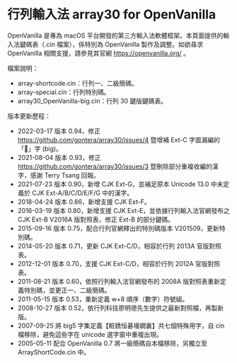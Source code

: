 # 行列輸入法 array30 for OpenVanilla
OpenVanilla 是專為 macOS 平台開發的第三方輸入法軟體框架。本頁面提供的輸入法鍵碼表（.cin 檔案），係特別為 OpenVanilla 製作及調整。如欲尋求 OpenVanilla 相關支援，請參見其官網 https://openvanilla.org/ 。

檔案說明：
* array-shortcode.cin：行列一、二級簡碼。
* array-special.cin：行列特別碼。
* array30_OpenVanilla-big.cin：行列 30 鍵版鍵碼表。

版本更新歷程：
* 2022-03-17 版本 0.94，修正 https://github.com/gontera/array30/issues/4 暨增補 Ext-C 字面漏編的「𫊖」字 (big)。
* 2021-08-04 版本 0.93，修正 https://github.com/gontera/array30/issues/3 暨刪除部分重複收編的漢字，感謝 Terry Tsang 回報。
* 2021-07-23 版本 0.90，新增 CJK Ext-G，並補足原本 Unicode 13.0 中未定義於 CJK Ext-A/B/C/D/E/F/G 中的漢字。
* 2018-04-24 版本 0.86，新增支援 CJK Ext-F。
* 2016-03-19 版本 0.80，新增支援 CJK Ext-E，並依據行列輸入法官網發布之 CJK Ext-B V2016A 版對照表，修正 Ext-B 的部分鍵碼。
* 2015-09-16 版本 0.75，配合行列官網釋出的特別碼版本 V201509，更新特別碼。
* 2014-05-20 版本 0.71，更新 CJK Ext-C/D，相容於行列 2013A 官版對照表。
* 2012-12-01 版本 0.70，支援 CJK Ext-C/D，相容於行列 2012A 官版對照表。
* 2011-08-21 版本 0.60，依照行列輸入法官網發布的 2008A 版對照表重新定義特別碼，並更正一、二級簡碼。
* 2011-05-15 版本 0.53，重新定義 w+8 順序（數字）符號組。
* 2008-10-27 版本 0.52，依行列科技廖明德先生提供之最新對照檔，再製新版。
* 2007-09-25 將 big5 字集定義【粧銹恒碁墻嫺裏】共七個特殊用字，自 cin 檔移除，避免這些字在 unicode 選字窗中重複出現。
* 2005-05-11 配合 OpenVanilla 0.7 將一級簡碼自本檔移除，另獨立至 ArrayShortCode.cin 中。
